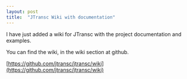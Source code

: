 ```yaml
---
layout: post
title:  "JTransc Wiki with documentation"
---
```


I have just added a wiki for JTransc with the project documentation and examples.

<!--more-->

You can find the wiki, in the wiki section at github.

[https://github.com/jtransc/jtransc/wiki](https://github.com/jtransc/jtransc/wiki)
